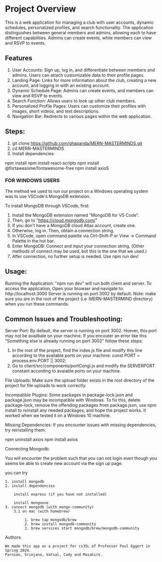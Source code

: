 # Project Overview

This is a web application for managing a club with user accounts, dynamic schedules, personalized profiles, and search functionality. The application distinguishes between general members and admins, allowing each to have different capabilities. Admins can create events, while members can view and RSVP to events.

## Features

1. User Accounts: Sign up, log in, and differentiate between members and admins. Users can attach customizable data to their profile pages.
2. Landing Page: Links for more information about the club, creating a new account, and logging in with an existing account.
3. Dynamic Schedule Page: Admins can create events, and members can view and RSVP to events.
4. Search Function: Allows users to look up other club members.
5. Personalized Profile Pages: Users can customize their profiles with images, short videos, and text descriptions.
6. Navigation Bar: Redirects to various pages within the web application.

## Steps:

1. git clone https://github.com/ghapanda/MERN-MASTERMINDS.git
2. cd MERN-MASTERMINDS
3. Install dependencies:

npm install
npm install react-scripts
npm install @fortawesome/fontawesome-free
npm install axioS

### FOR WINDOWS USERS

The method we used to run our project on a Windows operating system was to use VSCode's MongoDB extension.

To install MongoDB through VSCode, first:

1. Install the MongoDB extension named "MongoDB for VS Code".
2. Then, go to "https://cloud.mongodb.com/"
3. If you don't have a MongoDB cloud Atlas account, create one.
4. Otherwise, log in. Then, obtain a connection string.
5. In VSCode, open command palette via Ctrl-Shift-P or View -> Command Palette in the hot bar.
6. Enter MongoDB: Connect and input your connection string. (Other methods of connect may be used, but this is the one that we used.)
7. After connection, no further setup is needed. Use npm run dev!

## Usage:

Running the Application:
"npm run dev" will run both client and server.
To access the application, Open your browser and navigate to: http://localhost:3000
Server is running on port 3002 by default.
Note: make sure you are in the root of the project (i.e :MERN-MASTERMIND directory) when you run these commands.

## Common Issues and Troubleshooting:

Server Port:
By default, the server is running on port 3002. Hoever, this port may not be availbale on your machine. If you encouter an error like this "Something else is already running on port 3002" follow these steps:

1. In the root of the project, find the index.js file and modify this line according to the available ports on your machine: const PORT = process.env.PORT || 3002;
2. Go to client/src/components/portCongi.js and modify the SERVERPORT constant according to avaiable ports on your machine.

File Uploads:
Make sure the upload folder exists in the root directory of the project for file uploads to work correctly.

Incompatible Plugins:
Some packages in package-lock.json and package.json may be incompatible with Windows. To fix this, delete package-lock, remove the offending packages from package.json, use npm install to reinstall any needed packages, and hope the project works. It worked when we tested it on a Windows 10 machine.

Missing Dependencies:
If you encounter issues with missing dependencies, try reinstalling them:

npm uninstall axios
npm install axios

Connecting Mongodb:

You will encounter the problem such that you can not login even though you seems be able to create new account via the sign up page.

you can try

    1. install mongodb
    2. install dependencies

        install express (if you have not installed)

        install mongoose
    3. connect mongodb (with mongo-community)
        3.1 on mac (with homebrew)

             1. brew tap mongodb/brew
             2. brew install mongodb-community
             3. brew services start mongodb/brew/mongodb-community

Authors

    We made this app as a project for cs35L of Professor Paul Eggert in Spring 2024.
    Parnian, Srinjana, Vatsal, Cody and Masahiro.
